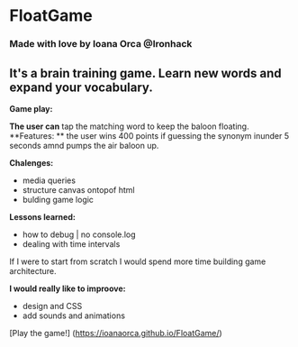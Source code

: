 # FloatGame

### Made with love by Ioana Orca @Ironhack

## **It's a** brain training game. Learn new words and expand your vocabulary.

**Game play:**

**The user can** tap the matching word to keep the baloon floating.
**Features: ** the user wins 400 points if guessing the synonym inunder 5 seconds amnd pumps the air baloon up.

**Chalenges:**

- media queries
- structure canvas ontopof html
- bulding game logic

**Lessons learned:**

- how to debug | no console.log
- dealing with time intervals

If I were to start from scratch I would spend more time building game architecture.

**I would really like to improove:**

- design and CSS
- add sounds and animations

[Play the game!] (https://ioanaorca.github.io/FloatGame/)


